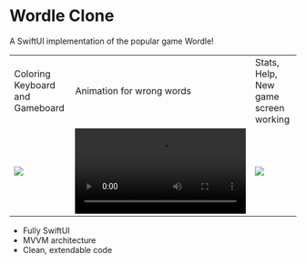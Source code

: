 # Wordle Clone
A SwiftUI implementation of the popular game Wordle!

<table>
  <tr>
    <td>Coloring Keyboard and Gameboard</td>
    <td>Animation for wrong words</td>
    <td>Stats, Help, New game screen working</td>
  </tr>
  <tr>
    <td><img src="https://user-images.githubusercontent.com/88406118/157719335-73a4e8c2-1d58-4f36-8800-3a547ccaf4e8.png"></td>
    <td><video src="https://user-images.githubusercontent.com/88406118/157719896-bfb54b83-3657-4ac4-adc9-0af620a53713.mp4"></td>
    <td><img src="https://user-images.githubusercontent.com/88406118/157720403-612c80d8-f714-4c00-952a-a0a9e4b22cf6.png"></td>
  </tr>
</table>

- Fully SwiftUI
- MVVM architecture
- Clean, extendable code
